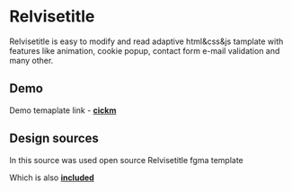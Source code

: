# Relvisetitle

Relvisetitle is easy to modify and read adaptive html&css&js tamplate with features like animation, cookie popup, contact form e-mail validation and many other.


## Demo

Demo temaplate link - [**cickm**](template.fig)

## Design sources

In this source was used open source Relvisetitle fgma template

Which is also [**included**](template.fig)
